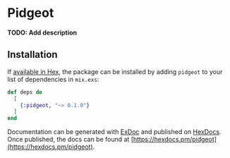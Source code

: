 # Pidgeot

**TODO: Add description**

## Installation

If [available in Hex](https://hex.pm/docs/publish), the package can be installed
by adding `pidgeot` to your list of dependencies in `mix.exs`:

```elixir
def deps do
  [
    {:pidgeot, "~> 0.1.0"}
  ]
end
```

Documentation can be generated with [ExDoc](https://github.com/elixir-lang/ex_doc)
and published on [HexDocs](https://hexdocs.pm). Once published, the docs can
be found at [https://hexdocs.pm/pidgeot](https://hexdocs.pm/pidgeot).

